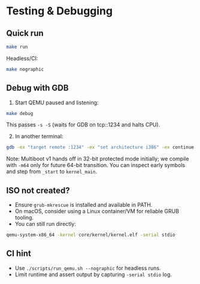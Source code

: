 # Testing & Debugging

## Quick run

```bash
make run
```

Headless/CI:
```bash
make nographic
```

## Debug with GDB

1. Start QEMU paused and listening:
```bash
make debug
```
This passes `-s -S` (waits for GDB on tcp::1234 and halts CPU).

2. In another terminal:
```bash
gdb -ex "target remote :1234" -ex "set architecture i386" -ex continue
```
Note: Multiboot v1 hands off in 32-bit protected mode initially; we compile with `-m64` only for future 64-bit transition. You can inspect early symbols and step from `_start` to `kernel_main`.

## ISO not created?
- Ensure `grub-mkrescue` is installed and available in PATH.
- On macOS, consider using a Linux container/VM for reliable GRUB tooling.
- You can still run directly:
```bash
qemu-system-x86_64 -kernel core/kernel/kernel.elf -serial stdio
```

## CI hint
- Use `./scripts/run_qemu.sh --nographic` for headless runs.
- Limit runtime and assert output by capturing `-serial stdio` log.
